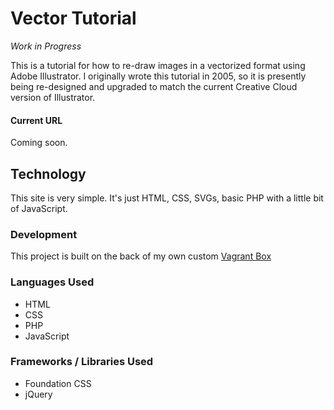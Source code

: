 # Vector Tutorial
*Work in Progress*

This is a tutorial for how to re-draw images in a vectorized format using Adobe Illustrator. 
I originally wrote this tutorial in 2005, so it is presently being re-designed and upgraded to match the current Creative Cloud version of Illustrator.

#### Current URL
Coming soon.

## Technology
This site is very simple. It's just HTML, CSS, SVGs, basic PHP with a little bit of JavaScript. 

### Development
This project is built on the back of my own custom [Vagrant Box](https://github.com/codemasterkarol/vagrantbox)

### Languages Used
- HTML
- CSS
- PHP
- JavaScript

### Frameworks / Libraries Used
- Foundation CSS
- jQuery
